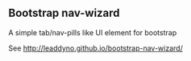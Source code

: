 ## Bootstrap nav-wizard

A simple tab/nav-pills like UI element for bootstrap

See http://leaddyno.github.io/bootstrap-nav-wizard/

